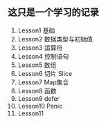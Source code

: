 ## 这只是一个学习的记录
1. Lesson1 基础
2. Lesson2 数据类型与初始值
3. Lesson3 运算符
4. Lesson4 控制语句
5. Lesson5 数组
6. Lesson6 切片 Slice
7. Lesson7 Map集合
8. Lesson8 函数
9. Lesson9 defer
10. Lesson10 Panic
11. Lesson11
